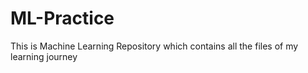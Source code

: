 # ML-Practice
This is Machine Learning Repository which contains all the files of my learning journey
